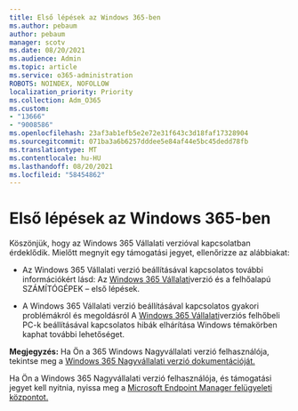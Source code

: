 ```yaml
---
title: Első lépések az Windows 365-ben
ms.author: pebaum
author: pebaum
manager: scotv
ms.date: 08/20/2021
ms.audience: Admin
ms.topic: article
ms.service: o365-administration
ROBOTS: NOINDEX, NOFOLLOW
localization_priority: Priority
ms.collection: Adm_O365
ms.custom:
- "13666"
- "9008586"
ms.openlocfilehash: 23af3ab1efb5e2e72e31f643c3d18faf17328904
ms.sourcegitcommit: 071ba3a6b6257dddee5e84af44e5bc45dedd78fb
ms.translationtype: MT
ms.contentlocale: hu-HU
ms.lasthandoff: 08/20/2021
ms.locfileid: "58454862"
---
```

# <a name="getting-started-with-windows-365"></a>Első lépések az Windows 365-ben

Köszönjük, hogy az Windows 365 Vállalati verzióval kapcsolatban érdeklődik. Mielőtt megnyit egy támogatási jegyet, ellenőrizze az alábbiakat:

- Az Windows 365 Vállalati verzió beállításával kapcsolatos további információkért lásd: Az [Windows 365 Vállalati](https://docs.microsoft.com/microsoft-365/admin/setup/get-started-windows-365-business)verzió és a felhőalapú SZÁMÍTÓGÉPEK – első lépések.

- A Windows 365 Vállalati verzió beállításával kapcsolatos gyakori problémákról és megoldásról A [Windows 365 Vállalati](https://docs.microsoft.com/microsoft-365/admin/setup/troubleshoot-windows-365-business)verziós felhőbeli PC-k beállításával kapcsolatos hibák elhárítása Windows témakörben kaphat további lehetőséget.

**Megjegyzés:** Ha Ön a 365 Windows Nagyvállalati verzió felhasználója, tekintse meg a [Windows 365 Nagyvállalati verzió dokumentációját.](https://docs.microsoft.com/windows-365/)

Ha Ön a Windows 365 Nagyvállalati verzió felhasználója, és támogatási jegyet kell nyitnia, nyissa meg a [Microsoft Endpoint Manager felügyeleti központot.](https://endpoint.microsoft.com/)
